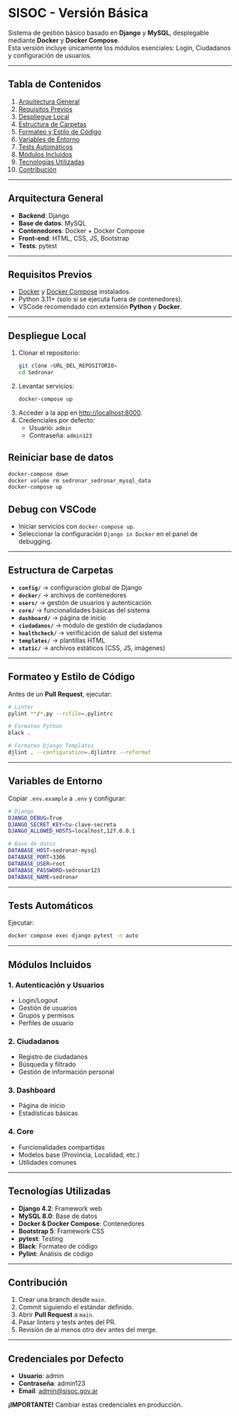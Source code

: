 # SISOC - Versión Básica

Sistema de gestión básico basado en **Django** y **MySQL**, desplegable mediante **Docker** y **Docker Compose**.  
Esta versión incluye únicamente los módulos esenciales: Login, Ciudadanos y configuración de usuarios.

---

## Tabla de Contenidos

1. [Arquitectura General](#arquitectura-general)  
2. [Requisitos Previos](#requisitos-previos)  
3. [Despliegue Local](#despliegue-local)  
4. [Estructura de Carpetas](#estructura-de-carpetas)  
5. [Formateo y Estilo de Código](#formateo-y-estilo-de-código)  
6. [Variables de Entorno](#variables-de-entorno)  
7. [Tests Automáticos](#tests-automáticos)  
8. [Módulos Incluidos](#módulos-incluidos)  
9. [Tecnologías Utilizadas](#tecnologías-utilizadas)  
10. [Contribución](#contribución)

---

## Arquitectura General

- **Backend**: Django  
- **Base de datos**: MySQL  
- **Contenedores**: Docker + Docker Compose  
- **Front-end**: HTML, CSS, JS, Bootstrap  
- **Tests**: pytest  

---

## Requisitos Previos

- [Docker](https://www.docker.com/) y [Docker Compose](https://docs.docker.com/compose/) instalados.  
- Python 3.11+ (solo si se ejecuta fuera de contenedores).  
- VSCode recomendado con extensión **Python** y **Docker**.  

---

## Despliegue Local

1. Clonar el repositorio:
   ```bash
   git clone <URL_DEL_REPOSITORIO>
   cd Sedronar
   ```
2. Levantar servicios:
   ```bash
   docker-compose up
   ```
3. Acceder a la app en [http://localhost:8000](http://localhost:8000).
4. Credenciales por defecto:
   - Usuario: `admin`
   - Contraseña: `admin123`

## Reiniciar base de datos
```bash
docker-compose down
docker volume rm sedronar_sedronar_mysql_data
docker-compose up
```

## Debug con VSCode
- Iniciar servicios con `docker-compose up`.  
- Seleccionar la configuración `Django in Docker` en el panel de debugging.  

---

## Estructura de Carpetas

- **`config/`** → configuración global de Django  
- **`docker/`** → archivos de contenedores  
- **`users/`** → gestión de usuarios y autenticación  
- **`core/`** → funcionalidades básicas del sistema  
- **`dashboard/`** → página de inicio  
- **`ciudadanos/`** → módulo de gestión de ciudadanos  
- **`healthcheck/`** → verificación de salud del sistema  
- **`templates/`** → plantillas HTML  
- **`static/`** → archivos estáticos (CSS, JS, imágenes)  

---

## Formateo y Estilo de Código

Antes de un **Pull Request**, ejecutar:

```bash
# Linter
pylint **/*.py --rcfile=.pylintrc

# Formateo Python
black .

# Formateo Django Templates
djlint . --configuration=.djlintrc --reformat
```

---

## Variables de Entorno

Copiar `.env.example` a `.env` y configurar:

```bash
# Django
DJANGO_DEBUG=True
DJANGO_SECRET_KEY=tu-clave-secreta
DJANGO_ALLOWED_HOSTS=localhost,127.0.0.1

# Base de datos
DATABASE_HOST=sedronar-mysql
DATABASE_PORT=3306
DATABASE_USER=root
DATABASE_PASSWORD=sedronar123
DATABASE_NAME=sedronar
```

---

## Tests Automáticos

Ejecutar:
```bash
docker compose exec django pytest -n auto
```

---

## Módulos Incluidos

### 1. **Autenticación y Usuarios**
- Login/Logout
- Gestión de usuarios
- Grupos y permisos
- Perfiles de usuario

### 2. **Ciudadanos**
- Registro de ciudadanos
- Búsqueda y filtrado
- Gestión de información personal

### 3. **Dashboard**
- Página de inicio
- Estadísticas básicas

### 4. **Core**
- Funcionalidades compartidas
- Modelos base (Provincia, Localidad, etc.)
- Utilidades comunes

---

## Tecnologías Utilizadas

- **Django 4.2**: Framework web
- **MySQL 8.0**: Base de datos
- **Docker & Docker Compose**: Contenedores
- **Bootstrap 5**: Framework CSS
- **pytest**: Testing
- **Black**: Formateo de código
- **Pylint**: Análisis de código

---

## Contribución

1. Crear una branch desde `main`.  
2. Commit siguiendo el estándar definido.  
3. Abrir **Pull Request** a `main`.  
4. Pasar linters y tests antes del PR.  
5. Revisión de al menos otro dev antes del merge.  

---

## Credenciales por Defecto

- **Usuario**: admin
- **Contraseña**: admin123
- **Email**: admin@sisoc.gov.ar

**¡IMPORTANTE!** Cambiar estas credenciales en producción.